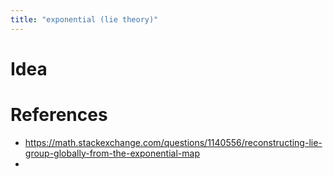 ```yaml
---
title: "exponential (lie theory)"
---
```


# Idea

# References
- https://math.stackexchange.com/questions/1140556/reconstructing-lie-group-globally-from-the-exponential-map
- 